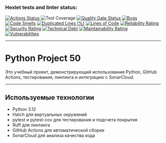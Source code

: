 ### Hexlet tests and linter status:
[![Actions Status](https://github.com/Grimmlok626/python-project-50/actions/workflows/hexlet-check.yml/badge.svg)](https://github.com/Grimmlok626/python-project-50/actions)
![Test Coverage](https://sonarcloud.io/api/project_badges/measure?project=Grimmlok626_python-project-50&metric=coverage)
[![Quality Gate Status](https://sonarcloud.io/api/project_badges/measure?project=Grimmlok626_python-project-50&metric=alert_status)](https://sonarcloud.io/summary/new_code?id=Grimmlok626_python-project-50)
[![Bugs](https://sonarcloud.io/api/project_badges/measure?project=Grimmlok626_python-project-50&metric=bugs)](https://sonarcloud.io/summary/new_code?id=Grimmlok626_python-project-50)
[![Code Smells](https://sonarcloud.io/api/project_badges/measure?project=Grimmlok626_python-project-50&metric=code_smells)](https://sonarcloud.io/summary/new_code?id=Grimmlok626_python-project-50)
[![Duplicated Lines (%)](https://sonarcloud.io/api/project_badges/measure?project=Grimmlok626_python-project-50&metric=duplicated_lines_density)](https://sonarcloud.io/summary/new_code?id=Grimmlok626_python-project-50)
[![Lines of Code](https://sonarcloud.io/api/project_badges/measure?project=Grimmlok626_python-project-50&metric=ncloc)](https://sonarcloud.io/summary/new_code?id=Grimmlok626_python-project-50)
[![Reliability Rating](https://sonarcloud.io/api/project_badges/measure?project=Grimmlok626_python-project-50&metric=reliability_rating)](https://sonarcloud.io/summary/new_code?id=Grimmlok626_python-project-50)
[![Security Rating](https://sonarcloud.io/api/project_badges/measure?project=Grimmlok626_python-project-50&metric=security_rating)](https://sonarcloud.io/summary/new_code?id=Grimmlok626_python-project-50)
[![Technical Debt](https://sonarcloud.io/api/project_badges/measure?project=Grimmlok626_python-project-50&metric=sqale_index)](https://sonarcloud.io/summary/new_code?id=Grimmlok626_python-project-50)
[![Maintainability Rating](https://sonarcloud.io/api/project_badges/measure?project=Grimmlok626_python-project-50&metric=sqale_rating)](https://sonarcloud.io/summary/new_code?id=Grimmlok626_python-project-50)
[![Vulnerabilities](https://sonarcloud.io/api/project_badges/measure?project=Grimmlok626_python-project-50&metric=vulnerabilities)](https://sonarcloud.io/summary/new_code?id=Grimmlok626_python-project-50)

---

# Python Project 50

Это учебный проект, демонстрирующий использование Python, GitHub Actions, тестирования, линтинга и интеграцию с SonarCloud.

---

## Используемые технологии

- Python 3.12
- Hatch для виртуальных окружений
- pytest и pytest-cov для тестирования и подсчета покрытия
- Ruff для линтинга
- GitHub Actions для автоматической сборки
- SonarCloud для анализа качества кода
